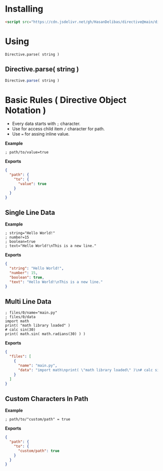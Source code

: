 # Installing

```html
<script src="https://cdn.jsdelivr.net/gh/HasanDelibas/directive@main/directive.js"></script>
```

# Using
``Directive.parse( string )``

## Directive.parse( string )
```js
Directive.parse( string )
```


# Basic Rules ( Directive Object Notation )
* Every data starts with `;` character.
* Use for access child item ``/`` character for path.
* Use ``=`` for assing inline value.

**Example**
```
; path/to/value=true
```
**Exports**
```json
{
  "path": {
    "to": {
      "value": true
    }
  }
}
```

## Single Line Data

**Example**
```
; string="Hello World!"
; number=15
; boolean=true
; text="Hello World!\nThis is a new line."
```
**Exports**
```json
{
  "string": "Hello World!",
  "number": 15,
  "boolean": true,
  "text": "Hello World!\nThis is a new line."
}
```

## Multi Line Data
```
; files/0/name="main.py"
; files/0/data
import math
print( "math library loaded" )
# calc sin(30)
print( math.sin( math.radians(30) ) )
```
**Exports**
```json
{
  "files": [
    {
      "name": "main.py",
      "data": "import math\nprint( \"math library loaded\" )\n# calc sin(30)\nprint( math.sin( math.radians(30) ) )"
    }
  ]
}
```

## Custom Characters In Path
**Example**
```
; path/to/"custom/path" = true
```
**Exports**
```json
{
  "path": {
    "to": {
      "custom/path": true
    }
  }
}
```
